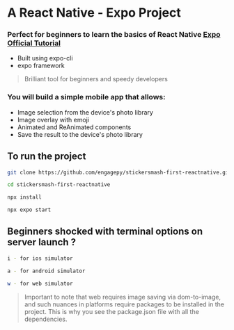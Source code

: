 # A React Native - Expo Project

### Perfect for beginners to learn the basics of React Native [Expo Official Tutorial](https://docs.expo.dev/tutorial/create-your-first-app/)

- Built using expo-cli
- expo framework

> Brilliant tool for beginners and speedy developers

### You will build a simple mobile app that allows:

- Image selection from the device's photo library
- Image overlay with emoji
- Animated and ReAnimated components
- Save the result to the device's photo library

## To run the project

```bash
git clone https://github.com/engagepy/stickersmash-first-reactnative.git

cd stickersmash-first-reactnative

npx install

npx expo start
```

## Beginners shocked with terminal options on server launch ?

```bash
i - for ios simulator

a - for android simulator

w - for web simulator
```

> Important to note that web requires image saving via dom-to-image, and such nuances in platforms require packages to be installed in the project. This is why you see the package.json file with all the dependencies.
